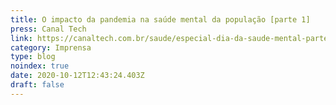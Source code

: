 ```yaml
---
title: O impacto da pandemia na saúde mental da população [parte 1]
press: Canal Tech
link: https://canaltech.com.br/saude/especial-dia-da-saude-mental-parte-1-172698/
category: Imprensa
type: blog
noindex: true
date: 2020-10-12T12:43:24.403Z
draft: false
---
```

